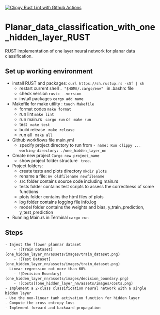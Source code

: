  [![Clippy Rust Lint with Github Actions](https://github.com/sktan888/Planar_data_classification_with_one_hidden_layer_RUST/actions/workflows/main.yml/badge.svg)](https://github.com/sktan888/Planar_data_classification_with_one_hidden_layer_RUST/actions/workflows/main.yml)

# Planar_data_classification_with_one_hidden_layer_RUST
RUST implementation of one layer neural network for planar data classification.

## Set up working environment
* install RUST and packages: ```curl https://sh.rustup.rs -sSf | sh```
	- restart current shell  ``` . "$HOME/.cargo/env"  ``` in .bashrc file
	- check version ``` rustc --version ```
	- install packages ```cargo add name```
* Makefile for make utility : ``` touch Makefile ```
    - format codes ``` make format ```
    - run lint ``` make lint ```
	- run main.rs ``` cargo run``` or ``` make run```
	- test ``` make test```
	- build release ``` make release```
	- run all ``` make all```
* Github workflows file main.yml
	- specify project directory to run from ``` - name: Run clippy ... working-directory: ./one_hidden_layer_nn ```
* Create new project ```Cargo new project_name``` 
	- show project folder structure ``` tree.```
* Project folders:
   - create tests and plots directory ``` mkdir plots ```
   - rename a file: ```mv oldfilename newfilename```
   - src folder contains source code including main.rs
   - tests folder contains test scripts to assess the correctness of some functions
   - plots folder contains the html files of plots
   - log folder contains logging file info.log
   - model folder contains the weights and bias, y_train_prediction, y_test_prediction
* Running Main.rs in Terminal ```cargo run``` 

## Steps
    - Injest the flower plannar dataset
        - ![Train Dataset](one_hidden_layer_nn/assets/images/train_dataset.png)
        - ![Test Dataset](one_hidden_layer_nn/assets/images/train_dataset.png)
    - Linear regression not more than 60%
        - ![Decision Boundary](one_hidden_layer_nn/assets/images/decision_boundary.png)
        - ![Costs](one_hidden_layer_nn/assets/images/costs.png)
	- Implement a 2-class classification neural network with a single hidden layer
    - Use the non-linear tanh activation function for hidden layer
    - Compute the cross entropy loss
    - Implement forward and backward propagation
